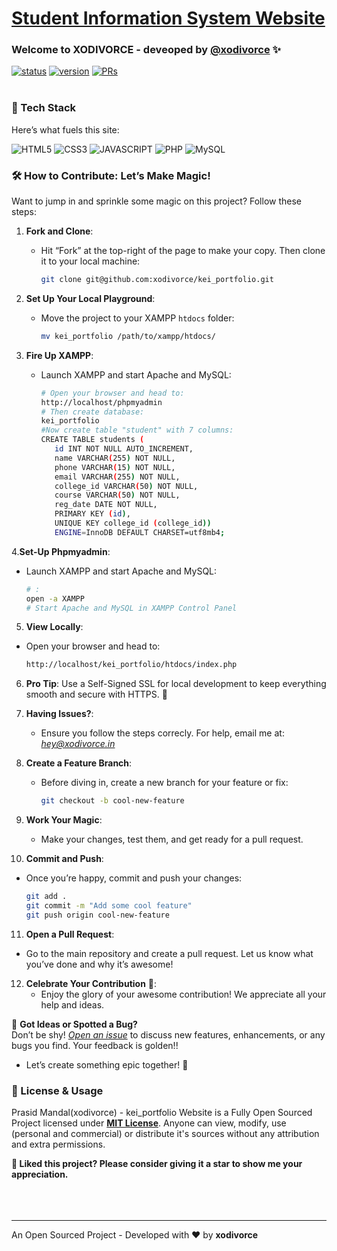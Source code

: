 # [Student Information System Website](https://github.com/xodivorce/kei-portfolio)

### Welcome to XODIVORCE - deveoped by [@xodivorce](https://instagram.com/xodivorce) ✨
[![status](https://img.shields.io/badge/status-active-brightgreen.svg?style=flat)](https://github.com/xodivorce/xodivorce-portfolio/)
[![version](https://img.shields.io/badge/version-v1.1.4-yellow.svg?style=flat)](https://github.com/xodivorce/xodivorce-portfolio/)
[![PRs](https://img.shields.io/badge/PRs-welcome-blue.svg?style=flat)](https://github.com/xodivorce/xodivorce-portfolio/)
<br></br>

### 📌 Tech Stack

Here’s what fuels this site:

![HTML5](https://img.shields.io/badge/html5-%23E34F26.svg?style=for-the-badge&logo=html5&logoColor=white)
![CSS3](https://img.shields.io/badge/css3-%231572B6.svg?style=for-the-badge&logo=css3&logoColor=white)
![JAVASCRIPT](https://img.shields.io/badge/javascript-%23323330.svg?style=for-the-badge&logo=javascript&logoColor=%23F7DF1E)
![PHP](https://img.shields.io/badge/php-%23777BB4.svg?style=for-the-badge&logo=php&logoColor=white)
![MySQL](https://img.shields.io/badge/mysql-%2300f.svg?style=for-the-badge&logo=mysql&logoColor=white)

### 🛠️ How to Contribute: Let’s Make Magic!

Want to jump in and sprinkle some magic on this project? Follow these steps:

1. **Fork and Clone**:
   - Hit “Fork” at the top-right of the page to make your copy. Then clone it to your local machine:
     ```bash
     git clone git@github.com:xodivorce/kei_portfolio.git
     ```

2. **Set Up Your Local Playground**:
   - Move the project to your XAMPP `htdocs` folder:
     ```bash
     mv kei_portfolio /path/to/xampp/htdocs/
     ```

3. **Fire Up XAMPP**:
   - Launch XAMPP and start Apache and MySQL:
     ```bash
     # Open your browser and head to:
     http://localhost/phpmyadmin
     # Then create database:
	 kei_portfolio
	 #Now create table "student" with 7 columns:
	 CREATE TABLE students (
		id INT NOT NULL AUTO_INCREMENT,
		name VARCHAR(255) NOT NULL,
		phone VARCHAR(15) NOT NULL,
		email VARCHAR(255) NOT NULL,
		college_id VARCHAR(50) NOT NULL,
		course VARCHAR(50) NOT NULL,
		reg_date DATE NOT NULL,
		PRIMARY KEY (id),
		UNIQUE KEY college_id (college_id))
		ENGINE=InnoDB DEFAULT CHARSET=utf8mb4;
     ```

4.**Set-Up Phpmyadmin**:
 - Launch XAMPP and start Apache and MySQL:
     ```bash
     # :
     open -a XAMPP
     # Start Apache and MySQL in XAMPP Control Panel
     ```

 5. **View Locally**:
   - Open your browser and head to:
     ```bash
     http://localhost/kei_portfolio/htdocs/index.php
     ```

6. **Pro Tip**: Use a Self-Signed SSL for local development to keep everything smooth and secure with HTTPS. 🔐

7. **Having Issues?**:
   - Ensure you follow the steps correcly. For help, email me at:
     *hey@xodivorce.in*

8. **Create a Feature Branch**:
   - Before diving in, create a new branch for your feature or fix:
     ```bash
     git checkout -b cool-new-feature
     ```

9. **Work Your Magic**:
   - Make your changes, test them, and get ready for a pull request.

10. **Commit and Push**:
   - Once you’re happy, commit and push your changes:
     ```bash
     git add .
     git commit -m "Add some cool feature"
     git push origin cool-new-feature
     ```

11. **Open a Pull Request**:
   - Go to the main repository and create a pull request. Let us know what you’ve done and why it’s awesome!

12. **Celebrate Your Contribution** 🎉:
    - Enjoy the glory of your awesome contribution! We appreciate all your help and ideas.

🚀 **Got Ideas or Spotted a Bug?**  
Don’t be shy! [*Open an issue*](https://github.com/xodivorce/kei_portfolio/issues) to discuss new features, enhancements, or any bugs you find. Your feedback is golden!!

- Let’s create something epic together! 🌟


### 📝 License & Usage

Prasid Mandal(xodivorce) - kei_portfolio Website is a Fully Open Sourced Project licensed under [**MIT License**](LICENSE.txt). Anyone can view, modify, use (personal and commercial) or distribute it's sources without any attribution and extra permissions.

**🌟 Liked this project? Please consider giving it a star to show me your appreciation.**
<br></br>
<br></br>

****

An Open Sourced Project - Developed with ❤️ by **xodivorce**
